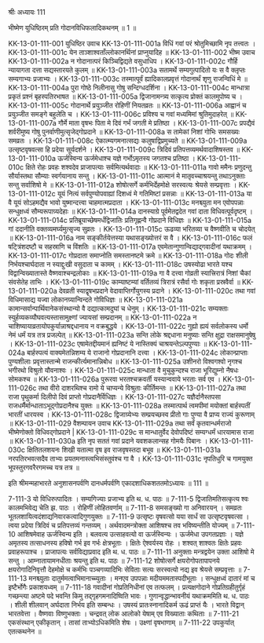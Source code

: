 श्रीः
अध्यायः 111

भीष्मेण युधिष्ठिरम् प्रति गोदानविधिफलादिकथनम् ॥ 1 ॥

KK-13-01-111-001	युधिष्ठिर उवाच 
KK-13-01-111-001a	विधिं गवां परं श्रोतुमिच्छामि नृप तत्त्वतः ।
KK-13-01-111-001c	येन ताञ्शाश्वताँल्लोकानर्थिनां प्राप्नुयादिह ॥
KK-13-01-111-002	भीष्म उवाच 
KK-13-01-111-002a	न गोदानात्परं किञ्चिद्विद्यते वसुधाधिप ।
KK-13-01-111-002c	गौर्हि न्यायागता दत्ता सद्यस्तारयते कुलम् ॥
KK-13-01-111-003a	सतामर्थे सम्यगुत्पादितो यः स वै क्लृप्तः सम्यगाभ्यः प्रजाभ्यः ।
KK-13-01-111-003c	तस्मात्पूर्वं ह्यादिकालप्रवृत्तं गोदानार्थं शृणु राजन्विधिं मे ॥
KK-13-01-111-004a	पुरा गोष्ठे निलीनासु गोषु सन्दिग्धदर्शिना ।
KK-13-01-111-004c	मान्धात्रा प्रकृतं प्रश्नं बृहस्पतिरभाषत ॥
KK-13-01-111-005a	द्विजानामन्त्र्य सत्कृत्य प्रोक्तं कालमुपोष्य च ।
KK-13-01-111-005c	गोदानार्थे प्रयुञ्जीत रोहिणीं नियतव्रतः ॥
KK-13-01-111-006a	आह्वानं च प्रयुञ्जीत समङ्गे बहुलेति च ।
KK-13-01-111-006c	प्रविश्य च गवां मध्यमिमां श्रुतिमुदाहरेत् ॥
KK-13-01-111-007a	गौर्मे माता वृषभः पिता मे दिवं गर्भं जगती मे प्रतिष्ठा ।
KK-13-01-111-007c	प्रपद्यैवं शर्वरीमुष्य गोषु पुनर्वाणीमुत्सृजेद्गोप्रदाने ॥
KK-13-01-111-008a	स तामेकां निशां गोभिः समसख्यः समव्रतः ।
KK-13-01-111-008c	ऐकात्म्यगमनात्सद्यः कलुषाद्विप्रमुच्यते ॥
KK-13-01-111-009a	उत्सृष्टवृषवत्सा हि प्रदेया सूर्यदर्शने ।
KK-13-01-111-009c	त्रिदिवं प्रतिपत्तव्यमर्थवादाशिषस्तव ॥
KK-13-01-111-010a	ऊर्जस्विन्य ऊर्जमेधाश्च यज्ञे गर्भोऽमृतस्य जगतश्च प्रतिष्ठा ।
KK-13-01-111-010c	क्षिते रोहः प्रवहः शश्वदेव प्राजापत्याः सर्वमित्यर्थवादाः ॥
KK-13-01-111-011a	गावो ममैनः प्रणुदन्तु सौर्यास्तथा सौम्याः स्वर्गयानाय सन्तु ।
KK-13-01-111-011c	आत्मानं मे मातृवच्चाश्रयन्तु तथाऽनुक्ताः सन्तु सर्वाशिषो मे ॥
KK-13-01-111-012a	शोषोत्सर्गे कर्मभिर्देहमोक्षे सरस्वत्यः श्रेयसे सम्प्रवृत्ताः ।
KK-13-01-111-012c	यूयं नित्यं सर्वपुण्योपवाह्यां दिशध्वं मे गतिमिष्टां प्रसन्नाः ॥
KK-13-01-111-013a	या वै यूयं सोऽहमद्यैव भावो युष्मान्दत्त्वा चाहमात्मप्रदाता ।
KK-13-01-111-013c	मनश्च्युता मन एवोपपन्नाः सन्धुक्षध्वं सौम्यरूपाग्र्यदेहाः ॥
KK-13-01-111-014a	दानस्याग्रे पूर्वमेतद्वदेत गवां दाता विधिवत्पूर्वदृष्टम् ।
KK-13-01-111-014c	प्रतिब्रूयाच्छेषमर्धंद्विजातिः प्रतिगृह्णन्वै गोप्रदाने विधिज्ञः ॥
KK-13-01-111-015a	गां ददानीति वक्तव्यमर्घ्यमुत्सृज्य सुव्रतः ।
KK-13-01-111-015c	ऊढव्या भरितव्या च वैष्णवीति च चोदयेत् ॥
KK-13-01-111-016a	नाम सङ्कीर्तयेत्तस्या यथासङ्ख्योत्तरं स वै ।
KK-13-01-111-016c	फलं षट्त्रिंशदष्टौ च सहस्राणि च विंशतिः ॥
KK-13-01-111-017a	एवमेतान्गुणान्विद्याद्गवादीनां यथाक्रमम् ।
KK-13-01-111-017c	गोप्रदाता समाप्नोति समस्तानष्टमे क्रमे ॥
KK-13-01-111-018a	गोदः शीली निर्भयश्चार्घदाता न स्याद्दुःखी वसुदाता च कामम् ।
KK-13-01-111-018c	उषस्योढा भारते यश्च विद्वान्विख्यातास्ते वैष्णवाश्चन्द्रलोकाः ॥
KK-13-01-111-019a	गा वै दत्त्वा गोव्रती स्यात्त्रिरात्रं निशां चैकां संवसेतेह ताभिः ।
KK-13-01-111-019c	काम्याष्टम्यां वर्तितव्यं त्रिरात्रं रसैर्वा गोः शकृता प्रस्रवैर्वा ॥
KK-13-01-111-020a	देवव्रती स्याद्वृषभप्रदाने वेदावाप्तिर्गोयुगस्य प्रदाने ।
KK-13-01-111-020c	तथा गवां विधिमासाद्य यज्वा लोकानग्र्यान्विन्दते गोविधिज्ञः ॥
KK-13-01-111-021a	कामान्सर्वान्पार्थिवानेकसंस्थान्यो वै दद्यात्कामदुघां च धेनुम् ।
KK-13-01-111-021c	सम्यक्ताः स्युर्हव्यकव्यौघवत्यस्तासामुक्ष्णां ज्यायसां सम्प्रदानम् ॥
KK-13-01-111-022a	न चाशिष्यायाव्रतायोपकुर्यान्नाश्रद्दधानाय न वक्रबुद्धये ।
KK-13-01-111-022c	गुह्यो ह्ययं सर्वलोकस्य धर्मो नेमं धर्मं यत्र तत्र प्रजल्पेत् ॥
KK-13-01-111-023a	सन्ति लोके श्रद्दधाना मनुष्याः सन्ति क्षुद्रा राक्षसमानुषेषु ।
KK-13-01-111-023c	एषामेतद्दीयमानं ह्यनिष्टं ये नास्तिक्यं चाश्रयन्तेऽल्पपुण्याः ॥
KK-13-01-111-024a	बार्हस्पत्यं वाक्यमेतन्निशम्य ये राजानो गोप्रदानानि दत्त्वा ।
KK-13-01-111-024c	लोकान्प्राप्ताः पुण्यशीलाः प्रवृत्तास्तान्मे राजन्कीर्त्यमानान्निबोध ॥
KK-13-01-111-025a	उशीनरो विश्वगश्वो नृगश्च भगीरथो विश्रुतो यौवनाश्वः ।
KK-13-01-111-025c	मान्धाता वै मुचुकुन्दश्च राजा भूरिद्युम्नो नैषधः सोमकश्च ॥
KK-13-01-111-026a	पुरूरवा भरतश्चक्रवर्ती यस्यान्ववाये भरताः सर्व एव ।
KK-13-01-111-026c	तथा वीरो दाशरथिश्च रामो ये चाप्यन्ये विश्रुताः कीर्तिमन्तः ॥
KK-13-01-111-027a	तथा राजा पृथुकर्मा दिलीपो दिवं प्राप्तो गोप्रदानैर्विधिज्ञः ।
KK-13-01-111-027c	यज्ञैर्दानैस्तपसा राजधर्मैर्मान्धाताऽभूद्गोप्रदानैश्च युक्तः ॥
KK-13-01-111-028a	तस्मात्पार्थ त्वमपीमां मयोक्तां बार्हस्पतीं भारतीं धारयस्व ।
KK-13-01-111-028c	द्विजाग्र्येभ्यः सम्प्रयच्छस्व प्रीतो गाः पुण्या वै प्राप्य राज्यं कुरूणाम् ॥
KK-13-01-111-029	वैशम्पायन उवाच 
KK-13-01-111-029a	तथा सर्वं कृतवान्धर्मराजो भीष्मेणोक्तो विधिवद्गोप्रदाने |
KK-13-01-111-029c	स मान्धातुर्वेद देवोपदिष्टं सम्यग्धर्मं धारयामास राजा ॥
KK-13-01-111-030a	इति नृप सततं गवां प्रदाने यवशकलान्सह गोमयैः पिबानः ।
KK-13-01-111-030c	क्षितितलशयनः शिखी यतात्मा वृष इव राजवृषस्तदा बभूव ॥
KK-13-01-111-031a	नरपतिरभवत्सदैव ताभ्यः प्रयतमनास्त्वभिसंस्तुवंश्च गा वै ।
KK-13-01-111-031c	नृपतिधुरि च गामयुक्त भूपस्तुरगवरैरगमच्च यत्र तत्र ॥ 

इति श्रीमन्महाभारते अनुशासनपर्वणि दानधर्मपर्वणि एकादशाधिकशततमोऽध्यायः ॥ 111 ॥ 

7-111-3 यो विधिरुत्पादितः । सम्यगिज्याः प्रजाभ्य इति थ. ध. पाठः ॥ 7-111-5 द्विजातिमतिसत्कृत्य श्वः कालमभिवेद्य चेति झ. पाठः । रोहिणीं लोहितवर्णाम् ॥ 7-111-8 समसङ्ख्यो गा अनिवारयन् । समव्रतः भूतलशायित्वदंशाद्यनिवारकत्वादिगुणयुक्तः ॥ 7-111-9 उत्सृष्टः वृषवत्सो यया सार्धं सा उत्सृष्टवृषवत्सा । त्वया प्रदेया त्रिदिवं च प्रतिपत्तव्यं गन्तव्यम् । अर्थवादमन्त्रोक्ता आशिषश्च तव भविष्यन्तीति योज्यम् ॥ 7-111-10 आशिषमेवाह ऊर्जस्विन्य इति । बलवत्य उत्साहवत्यो वा ऊर्जस्विन्यः । ऊर्जमेधा उपगतप्रज्ञाः । यज्ञे अमृतस्य तत्साधनस्य हविषो गर्भ इव गर्भः क्षेत्रभूताः । क्षितेः ऐश्वर्यस्य रोहः । शश्वत् शाश्वतः क्षितेः प्रहवः प्रवाहरूपाश्च । प्राजापत्यः सर्वविद्याप्रवाद इति थ. ध. पाठः ॥ 7-111-11 अनुक्ताः मन्त्रद्वयेन उक्ता आशिषो मे सन्तु । आम्नातायामनधीताः श्रयन्तु इति थ. पाठः ॥ 7-111-12 शोषोत्सर्गे क्षयरोगोपतापापनये क्षयरोगादिनिवृत्तौ देहमोक्षे च कर्मभिः पञ्चगव्यादिभिः सेविताः सत्यः सरस्वत्यो नद्य इव श्रेयसे सम्प्रवृत्ताः ॥ 7-111-13 मनश्च्युताः दातुर्ममत्वाभिमानाच्च्युताः । मनएव उपपन्नाः मदीयममतास्पदीभूताः । सन्धुक्षध्वं दातारं मां च इष्टैर्भोगैः प्रकाशयध्वम् ॥ 7-111-18 गवादीनां गोप्रतिनिधीनां एव तत्फलम् । प्रत्यक्षगोदाने गोप्रतिग्रहीतुर्गृहं गच्छन्त्या अष्टमे पदे भवन्ति किमु तद्गृहगमनादिष्विति भावः । गुणान्वृद्धान्भावनीयं यथाक्रममिति थ. ध. पाठः । शीली शीलवान् अर्घदाता निर्भय इति सम्बन्धः । उषस्यं प्रातःस्नानादिकर्म ऊढं प्राप्तं यैः । भारते विद्वान् भारतवेत्ता । वैष्णवाः विष्णुभक्ताः । चन्द्रवत् लोक आलोको येषाम् एव विख्याताः कथिताः ॥ 7-111-21 एकसंस्थान् एकीकृतान् । तासां ताभ्योऽधिकमिति शेषः । उक्ष्णां वृषभाणाम् ॥ 7-111-22 उपकुर्यात् एतत्कथनेन ॥
